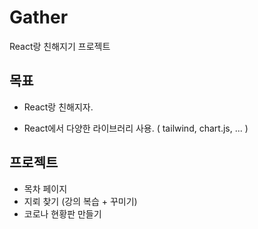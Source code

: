 # Gather
React랑 친해지기 프로젝트



## 목표

* React랑 친해지자.

* React에서 다양한 라이브러리 사용. ( tailwind, chart.js, ... )



## 프로젝트

* 목차 페이지
* 지뢰 찾기 (강의 복습 + 꾸미기)
* 코로나 현황판 만들기
